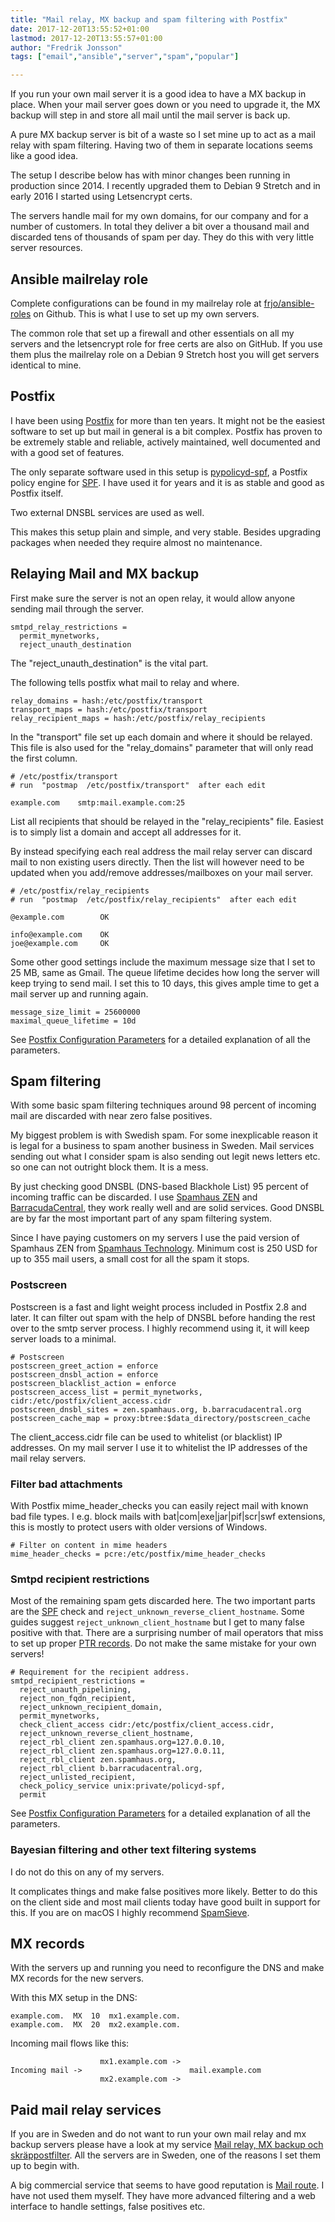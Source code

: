 ```yaml
---
title: "Mail relay, MX backup and spam filtering with Postfix"
date: 2017-12-20T13:55:52+01:00
lastmod: 2017-12-20T13:55:57+01:00
author: "Fredrik Jonsson"
tags: ["email","ansible","server","spam","popular"]

---
```


If you run your own mail server it is a good idea to have a MX backup in place. When your mail server goes down or you need to upgrade it, the MX backup will step in and store all mail until the mail server is back up.

A pure MX backup server is bit of a waste so I set mine up to act as a mail relay with spam filtering. Having two of them in separate locations seems like a good idea.

The setup I describe below has with minor changes been running in production since 2014. I recently upgraded them to Debian 9 Stretch and in early 2016 I started using Letsencrypt certs.

The servers handle mail for my own domains, for our company and for a number of customers. In total they deliver a bit over a thousand mail and discarded tens of thousands of spam  per day. They do this with very little server resources.


## Ansible mailrelay role

Complete configurations can be found in my mailrelay role at [frjo/ansible-roles](https://github.com/frjo/ansible-roles) on Github. This is what I use to set up my own servers.

The common role that set up a firewall and other essentials on all my servers and the letsencrypt role for free certs are also on GitHub. If you use them plus the mailrelay role on a Debian 9 Stretch host you will get servers identical to mine.


## Postfix

I have been using [Postfix](http://www.postfix.org/) for more than ten years. It might not be the easiest software to set up but mail in general is a bit complex. Postfix has proven to be extremely stable and reliable, actively maintained, well documented and with a good set of features.

The only separate software used in this setup is [pypolicyd-spf](https://launchpad.net/pypolicyd-spf), a Postfix policy engine for [SPF](http://www.openspf.org/). I have used it for years and it is as stable and good as Postfix itself.

Two external DNSBL services are used as well.

This makes this setup plain and simple, and very stable. Besides upgrading packages when needed they require almost no maintenance.


## Relaying Mail and MX backup

First make sure the server is not an open relay, it would allow anyone sending mail through the server.

~~~~
smtpd_relay_restrictions =
  permit_mynetworks,
  reject_unauth_destination
~~~~

The "reject_unauth_destination" is the vital part.

The following tells postfix what mail to relay and where.

~~~~
relay_domains = hash:/etc/postfix/transport
transport_maps = hash:/etc/postfix/transport
relay_recipient_maps = hash:/etc/postfix/relay_recipients
~~~~

In the "transport" file set up each domain and where it should be relayed. This file is also used for the "relay_domains" parameter that will only read the first column.

~~~~
# /etc/postfix/transport
# run  "postmap  /etc/postfix/transport"  after each edit

example.com    smtp:mail.example.com:25
~~~~

List all recipients that should be relayed in the "relay_recipients" file. Easiest is to simply list a domain and accept all addresses for it.

By instead specifying each real address the mail relay server can discard mail to non existing users directly. Then the list will however need to be updated when you add/remove addresses/mailboxes on your mail server.

~~~~
# /etc/postfix/relay_recipients
# run  "postmap  /etc/postfix/relay_recipients"  after each edit

@example.com        OK

info@example.com    OK
joe@example.com     OK
~~~~

Some other good settings include the maximum message size that I set to 25 MB, same as Gmail. The queue lifetime decides how long the server will keep trying to send mail. I set this to 10 days, this gives ample time to get a mail server up and running again.

~~~~
message_size_limit = 25600000
maximal_queue_lifetime = 10d
~~~~

See [Postfix Configuration Parameters](http://www.postfix.org/postconf.5.html) for a detailed explanation of all the parameters.


## Spam filtering

With some basic spam filtering techniques around 98 percent of incoming mail are discarded with near zero false positives.

My biggest problem is with Swedish spam. For some inexplicable reason it is legal for a business to spam another business in Sweden. Mail services sending out what I consider spam is also sending out legit news letters etc. so one can not outright block them. It is a mess.

By just checking good DNSBL (DNS-based Blackhole List) 95 percent of incoming traffic can be discarded. I use [Spamhaus ZEN](https://www.spamhaus.org/zen/) and [BarracudaCentral](http://barracudacentral.org/rbl), they work really well and are solid services. Good DNSBL are by far the most important part of any spam filtering system.

Since I have paying customers on my servers I use the paid version of Spamhaus ZEN from [Spamhaus Technology](https://www.spamhaustech.com/protecting-mail-streams/ip-reputation-for-email/sbl/). Minimum cost is 250 USD for up to 355 mail users, a small cost for all the spam it stops.


### Postscreen

Postscreen is a fast and light weight process included in Postfix 2.8 and later. It can filter out spam with the help of DNSBL before handing the rest over to the smtp server process. I highly recommend using it, it will keep server loads to a minimal.

~~~~
# Postscreen
postscreen_greet_action = enforce
postscreen_dnsbl_action = enforce
postscreen_blacklist_action = enforce
postscreen_access_list = permit_mynetworks, cidr:/etc/postfix/client_access.cidr
postscreen_dnsbl_sites = zen.spamhaus.org, b.barracudacentral.org
postscreen_cache_map = proxy:btree:$data_directory/postscreen_cache
~~~~

The client_access.cidr file can be used to whitelist (or blacklist) IP addresses. On my mail server I use it to whitelist the IP addresses of the mail relay servers.


### Filter bad attachments

With Postfix mime_header_checks you can easily reject mail with known bad file types. I e.g. block mails with bat|com|exe|jar|pif|scr|swf extensions, this is mostly to protect users with older versions of Windows.

~~~~
# Filter on content in mime headers
mime_header_checks = pcre:/etc/postfix/mime_header_checks
~~~~


### Smtpd recipient restrictions

Most of the remaining spam gets discarded here. The two important parts are the [SPF](http://www.openspf.org/) check and `reject_unknown_reverse_client_hostname`. Some guides suggest `reject_unknown_client_hostname` but I get to many false positive with that. There are a surprising number of mail operators that miss to set up proper [PTR records](https://en.wikipedia.org/wiki/Reverse_DNS_lookup). Do not make the same mistake for your own servers!

~~~~
# Requirement for the recipient address.
smtpd_recipient_restrictions =
  reject_unauth_pipelining,
  reject_non_fqdn_recipient,
  reject_unknown_recipient_domain,
  permit_mynetworks,
  check_client_access cidr:/etc/postfix/client_access.cidr,
  reject_unknown_reverse_client_hostname,
  reject_rbl_client zen.spamhaus.org=127.0.0.10,
  reject_rbl_client zen.spamhaus.org=127.0.0.11,
  reject_rbl_client zen.spamhaus.org,
  reject_rbl_client b.barracudacentral.org,
  reject_unlisted_recipient,
  check_policy_service unix:private/policyd-spf,
  permit
~~~~

See [Postfix Configuration Parameters](http://www.postfix.org/postconf.5.html) for a detailed explanation of all the parameters.


### Bayesian filtering and other text filtering systems

I do not do this on any of my servers.

It complicates things and make false positives more likely. Better to do this on the client side and most mail clients today have good built in support for this. If you are on macOS I highly recommend [SpamSieve](https://c-command.com/spamsieve/).


## MX records

With the servers up and running you need to reconfigure the DNS and make MX records for the new servers.

With this MX setup in the DNS:

~~~~
example.com.  MX  10  mx1.example.com.
example.com.  MX  20  mx2.example.com.
~~~~

Incoming mail flows like this:

~~~~
                    mx1.example.com ->
Incoming mail ->                        mail.example.com
                    mx2.example.com ->
~~~~


## Paid mail relay services

If you are in Sweden and do not want to run your own mail relay and mx backup servers please have a look at my service [Mail relay, MX backup och skräppostfilter](https://xdeb.net/mailrelay). All the servers are in Sweden, one of the reasons I set them up to begin with.

A big commercial service that seems to have good reputation is [Mail route](https://www.mailroute.net/). I have not used them myself. They have more advanced filtering and a web interface to handle settings, false positives etc.
